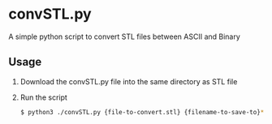 # convSTL.py
A simple python script to convert STL files between ASCII and Binary

## Usage 
1. Download the convSTL.py file into the same directory as STL file

2. Run the script 

   ```bash
   $ python3 ./convSTL.py {file-to-convert.stl} {filename-to-save-to}*
   ```

